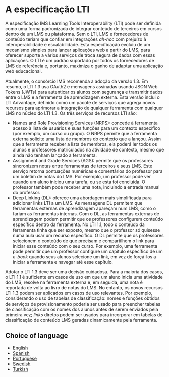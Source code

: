 # A especificação LTI


A especificação IMS Learning Tools Interoperability (LTI) pode ser definida como 
uma forma padronizada de integrar conteúdo de terceiros em cursos dentro de um LMS ou plataforma. 
Sem o LTI, LMS e fornecedores de conteúdo teriam que confiar em integrações *ah-hoc* 
com prejuízo à interoperabilidade e escalabilidade.
Esta especificação evoluiu de um mecanismo simples para lançar aplicações web a partir do LMS, 
para oferecer suporte a vários serviços de troca segura de dados com essas aplicações.
O LTI é um padrão suportado por todos os fornecedores de LMS de referência e, portanto, maximiza
o ganho de adaptar uma aplicação web educacional.

Atualmente, o consórcio IMS recomenda a adoção da versão 1.3. Em resumo, o LTI 1.3 usa OAuth2 
e mensagens assinadas usando JSON Web Tokens (JWTs) para autenticar os alunos com segurança 
e transmitir dados entre o LMS e a ferramenta de aprendizagem externa.
Esta versão inclui o LTI Advantage, definido como um pacote de serviços que agrega novos recursos 
para aprimorar a integração de qualquer ferramenta com qualquer LMS no núcleo do LTI 1.3. 
Os três serviços de recursos LTI são: 
 - Names and Role Provisioning Services (NRPS): concede à ferramenta acesso à lista de usuários e suas funções
    para um contexto específico (por exemplo, um curso ou grupo).
    O NRPS permite que a ferramenta externa solicite uma lista de membros do contexto que a lançou.
    Assim que a ferramenta receber a lista de membros, ela poderá ler todos os alunos e professores 
    matriculados na atividade de contexto, mesmo que ainda não tenham lançado a ferramenta. 
 - Assignment and Grade Services (AGS): permite que os professores sincronizem notas entre ferramentas 
   de terceiros e seus LMS. 
   Este serviço retorna pontuações numéricas e comentários do professor para um boletim de notas do LMS.
   Por exemplo, um professor pode ver quando um aluno iniciou uma tarefa, ou se esta foi concluída.
   O professor também pode receber uma nota, incluindo a entrada manual do professor.
 - Deep Linking (DL): oferece uma abordagem mais simplificada para adicionar links LTI a um LMS. 
   As mensagens DL permitem que ferramentas externas de aprendizagem apareçam num LMS, 
   como o fariam as ferramentas internas.
   Com o DL, as ferramentas externas de aprendizagem podem permitir que os professores configurem 
   conteúdo específico dentro da ferramenta.
   No LTI 1.1, todo o conteúdo da ferramenta tinha que ser exposto, mesmo que o professor só quisesse 
   numa aula usar um recurso específico.
   O DL permite que os professores selecionem o conteúdo de que precisam e compartilhem o link para iniciar
   esse conteúdo com o seu curso.
   Por exemplo, uma ferramenta pode permitir que um professor configure um capítulo específico de 
   um *e-book* quando seus alunos selecione um link, em vez de forçá-los a iniciar a ferramenta e navegar até esse capítulo.
    
Adotar o LTI 1.3 deve ser uma decisão cuidadosa. Para a maioria dos casos, o LTI 1.1 é suficiente
em casos de uso em que um aluno inicia uma atividade do LMS, resolve na ferramenta externa
e, em seguida, uma nota é reportada de volta ao livro de notas do LMS.
No entanto, os novos recursos LTI 1.3 podem ser aplicados em casos de uso relevantes.
Por exemplo, considerando o uso de tabelas de classificação: nomes e funções obtidos de serviços 
de provisionamento poderia ser usado para preencher tabelas de classificação com os nomes dos alunos 
antes de serem enviados pela primeira vez;
*links* diretos podem ser usados para incorporar em tabelas de classificação de conteúdo LMS 
geradas dinamicamente pela ferramenta.


## Choice of language
- [English](README.md)
- [Spanish](README_es.md)
- [Portuguese](README_pt.md)
- [Swedish](README_sv.md)
- [Turkish](README_tr.md)
